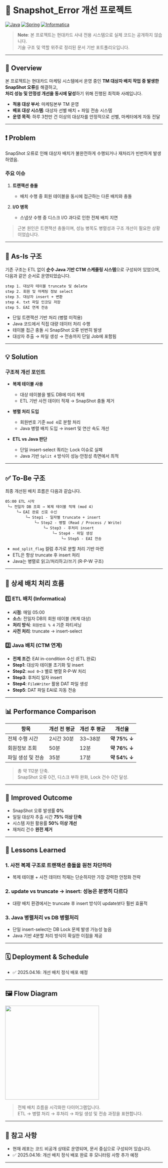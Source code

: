 # 📌 Snapshot_Error 개선 프로젝트

[![Java](https://img.shields.io/badge/Java-%23ED8B00.svg?style=for-the-badge&logo=java&logoColor=white)](https://www.java.com/)
[![Spring](https://img.shields.io/badge/Spring-%236DB33F.svg?style=for-the-badge&logo=spring&logoColor=white)](https://spring.io/)
[![Informatica](https://img.shields.io/badge/Informatica-%23FF4F00.svg?style=for-the-badge&logo=informatica&logoColor=white)](https://www.informatica.com/)

> **Note**: 본 프로젝트는 현대카드 사내 전용 시스템으로 실제 코드는 공개하지 않습니다.  
> 기술 구조 및 역할 위주로 정리된 문서 기반 포트폴리오입니다.

---

## 🧩 Overview

본 프로젝트는 현대카드 마케팅 시스템에서 운영 중인 **TM 대상자 배치 작업 중 발생한 SnapShot 오류**를 해결하고,  
**처리 성능 및 안정성 개선을 동시에 달성**하기 위해 진행된 최적화 사례입니다.

- **적용 대상 부서**: 마케팅본부 TM 운영
- **배포 대상 시스템**: 대상자 선별 배치 + 파일 전송 시스템
- **운영 목적**: 하루 3천만 건 이상의 대상자를 안정적으로 선별, 마케터에게 자동 전달

---

## ❗ Problem

SnapShot 오류로 인해 대상자 배치가 불완전하게 수행되거나 재처리가 빈번하게 발생하였음.

### 주요 이슈

1. **트랜잭션 충돌**
   - 배치 수행 중 회원 테이블을 동시에 접근하는 다른 배치와 충돌

2. **I/O 병목**
   - 스냅샷 수행 중 디스크 I/O 과다로 인한 전체 배치 지연

> 근본 원인은 트랜잭션 충돌이며, 성능 병목도 병렬성과 구조 개선이 필요한 상황이었습니다.

---

## 🔎 As-Is 구조

기존 구조는 ETL 없이 **순수 Java 기반 CTM 스케줄링 시스템**으로 구성되어 있었으며, 다음과 같은 순서로 운영되었습니다.

```
step 1. 대상자 테이블 truncate 및 delete  
step 2. 회원 및 마케팅 정보 select  
step 3. 대상자 insert + 변환  
step 4. txt 파일 인코딩 저장  
step 5. EAI 연계 전송
```

- 단일 트랜잭션 기반 처리 (병렬 미적용)
- Java 코드에서 직접 대량 데이터 처리 수행
- 테이블 접근 충돌 시 SnapShot 오류 빈번히 발생
- 대상자 추출 → 파일 생성 → 전송까지 단일 Job에 포함됨

---

## 💡 Solution

### 구조적 개선 포인트

- **복제 테이블 사용**
  - 대상 테이블을 별도 DB에 미리 복제
  - ETL 기반 사전 데이터 적재 → SnapShot 충돌 제거

- **병렬 처리 도입**
  - 회원번호 기준 `mod 4`로 분할 처리
  - Java 병렬 배치 도입 → insert 및 연산 속도 개선

- **ETL vs Java 판단**
  - 단일 insert-select 쿼리는 Lock 이슈로 실패
  - Java 기반 `Split 4` 방식이 성능·안정성 측면에서 최적

---

## ✅ To-Be 구조

최종 개선된 배치 흐름은 다음과 같습니다.

```
05:00 ETL 시작
 └→ 전일자 DB 조회 → 복제 테이블 적재 (mod 4)
     └→ EAI 완료 신호 수신
         └→ Step1 - 일자별 truncate + insert
             └→ Step2 - 병렬 (Read / Process / Write)
                 └→ Step3 - 후처리 insert
                     └→ Step4 - 파일 생성
                         └→ Step5 - EAI 전송
```

- `mod_split_flag` 컬럼 추가로 분할 처리 기반 마련
- ETL은 항상 truncate 후 insert 처리
- Java는 병렬로 읽고/처리하고/쓰기 (R-P-W 구조)

---

## 📁 상세 배치 처리 흐름

### 1️⃣ ETL 배치 (Informatica)

- **시점**: 매일 05:00
- **소스**: 전일자 DB의 회원 테이블 (복제 대상)
- **처리 방식**: `회원번호 % 4` 기준 파티셔닝
- **사전 처리**: truncate → insert-select

### 2️⃣ Java 배치 (CTM 연계)

- **전제 조건**: EAI in-condition 수신 (ETL 완료)
- **Step1**: 대상자 테이블 초기화 및 insert
- **Step2**: `mod 0~3` 별로 병렬 R-P-W 처리
- **Step3**: 후처리 일자 insert
- **Step4**: `FileWriter` 활용 DAT 파일 생성
- **Step5**: DAT 파일 EAI로 자동 전송

---

## 📊 Performance Comparison

| 항목 | 개선 전 평균 | 개선 후 평균 | 개선율 |
|------|--------------|--------------|--------|
| 전체 수행 시간 | 2시간 30분 | 33~38분 | **약 75% ↓** |
| 회원정보 조회 | 50분 | 12분 | **약 76% ↓** |
| 파일 생성 및 전송 | 35분 | 17분 | **약 54% ↓** |

> 총 약 112분 단축.  
> SnapShot 오류 0건, 디스크 부하 완화, Lock 건수 0건 달성.

---

## 🚀 Improved Outcome

- SnapShot 오류 발생률 **0%**
- 일일 대상자 추출 시간 **75% 이상 단축**
- 시스템 자원 활용률 **50% 이상 개선**
- 재처리 건수 **완전 제거**

---

## 📘 Lessons Learned

### 1. 사전 복제 구조로 트랜잭션 충돌을 원천 차단하라
- 복제 테이블 + 사전 데이터 적재는 단순하지만 가장 강력한 안정화 전략

### 2. update vs truncate → insert: 성능은 분명히 다르다
- 대량 배치 환경에서는 truncate 후 insert 방식이 update보다 훨씬 효율적

### 3. Java 병렬처리 vs DB 병렬처리
- 단일 insert-select는 DB Lock 문제 발생 가능성 높음
- Java 기반 4분할 처리 방식이 확실한 이점을 제공

---

## 🗓️ Deployment & Schedule

- ✅ 2025.04.16: 개선 배치 정식 배포 예정

---

## 🖼️ Flow Diagram

<img src="docs/flow_diagram.png" width="300"/>

> 전체 배치 흐름을 시각화한 다이어그램입니다.  
> ETL → 병렬 처리 → 후처리 → 파일 생성 및 전송 과정을 표현합니다.

---
## 📎 참고 사항

- 현재 레포는 코드 비공개 상태로 운영되며, 문서 중심으로 구성되어 있습니다.
- ✅ 2025.04.16: 개선 배치 정식 배포 완료 후 모니터링 사항 추가 예정

---